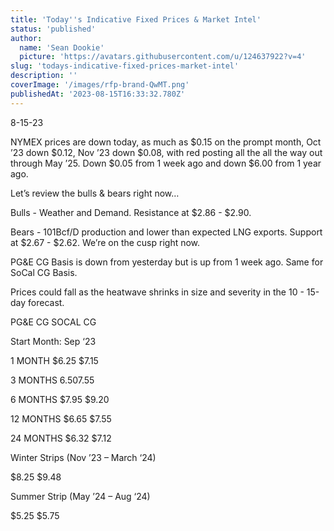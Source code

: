 ```yaml
---
title: 'Today''s Indicative Fixed Prices & Market Intel'
status: 'published'
author:
  name: 'Sean Dookie'
  picture: 'https://avatars.githubusercontent.com/u/124637922?v=4'
slug: 'todays-indicative-fixed-prices-market-intel'
description: ''
coverImage: '/images/rfp-brand-QwMT.png'
publishedAt: '2023-08-15T16:33:32.780Z'
---
```


8-15-23

NYMEX prices are down today, as much as $0.15 on the prompt month, Oct ’23 down $0.12, Nov ’23 down $0.08, with red posting all the all the way out through May ’25. Down $0.05 from 1 week ago and down $6.00 from 1 year ago.

Let’s review the bulls & bears right now…

Bulls - Weather and Demand. Resistance at $2.86 - $2.90.

Bears - 101Bcf/D production and lower than expected LNG exports. Support at $2.67 - $2.62. We’re on the cusp right now.

PG&E CG Basis is down from yesterday but is up from 1 week ago. Same for SoCal CG Basis.

Prices could fall as the heatwave shrinks in size and severity in the 10 - 15-day forecast.

PG&E CG SOCAL CG

Start Month: Sep ‘23

1 MONTH $6.25 $7.15

3 MONTHS $6.50 $7.55

6 MONTHS $7.95 $9.20

12 MONTHS $6.65 $7.55

24 MONTHS $6.32 $7.12

Winter Strips (Nov ’23 – March ‘24)

$8.25 $9.48

Summer Strip (May ’24 – Aug ‘24)

$5.25 $5.75


